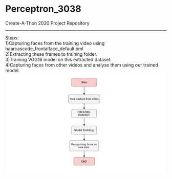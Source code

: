 # Perceptron_3038
Create-A-Thon 2020 Project Repository<hr>
Steps:  
1)Capturing faces from the training video using haarcascode_frontalface_default.xml  
2)Extracting these frames to training folder.  
3)Training VGG16 model on this extracted dataset.  
4)Capturing faces from other videos and analyse them using our trained model.  
<img src ="flowchart.JPG">
